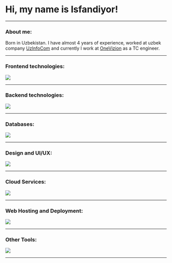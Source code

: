 
# Hi, my name is Isfandiyor!

---

### About me:

<p>Born in Uzbekistan. I have almost 4 years of experience, worked at uzbek company <a href="https://uzinfocom.uz/">UzInfoCom</a> and currently I work at <a href="https://onevizion.com/">OneVizion</a> as a TC engineer.</p>

---

### Frontend technologies:

<p align="left"><a href="https://github.com/Just-Bax"><img src="https://skillicons.dev/icons?i=javascript,html,css,react,vue,tailwind,bootstrap"></a></p>

---

### Backend technologies:

<p align="left"><a href="https://github.com/Just-Bax"><img src="https://skillicons.dev/icons?i=python,django,flask,nodejs,express"></a></p>

---

### Databases:

<p align="left"><a href="https://github.com/Just-Bax"><img src="https://skillicons.dev/icons?i=postgres,mysql,sqlite"></a></p>

---

### Design and UI/UX:

<p align="left"><a href="https://github.com/Just-Bax"><img src="https://skillicons.dev/icons?i=figma,ps"></a></p>

---

### Cloud Services:

<p align="left"><a href="https://github.com/Just-Bax"><img src="https://skillicons.dev/icons?i=aws,azure,googlecloud"></a></p>

---

### Web Hosting and Deployment:

<p align="left"><a href="https://github.com/Just-Bax"><img src="https://skillicons.dev/icons?i=nginx,netlify,heroku"></a></p>

---

### Other Tools:

<p align="left"><a href="https://github.com/Just-Bax"><img src="https://skillicons.dev/icons?i=vscode,powershell,selenium,linux"></a></p>

---
